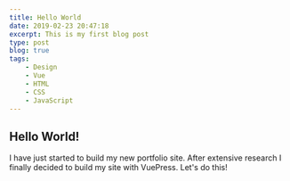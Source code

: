 ```yaml
---
title: Hello World
date: 2019-02-23 20:47:18
excerpt: This is my first blog post
type: post
blog: true
tags:
    - Design
    - Vue
    - HTML
    - CSS
    - JavaScript
---
```


## Hello World!

I have just started to build my new portfolio site. After extensive research I finally decided to build my site with VuePress. Let's do this!
